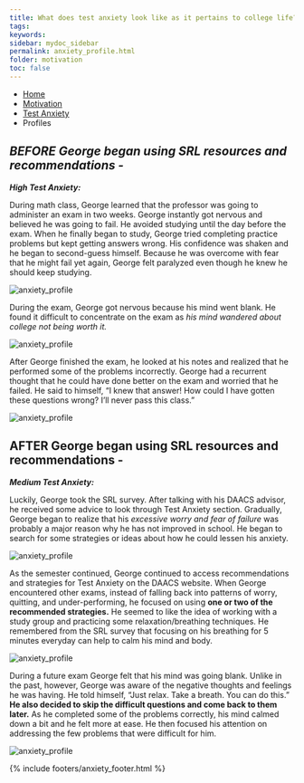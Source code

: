 ```yaml
---
title: What does test anxiety look like as it pertains to college life?
tags: 
keywords: 
sidebar: mydoc_sidebar
permalink: anxiety_profile.html
folder: motivation
toc: false
---
```


<ul class="breadcrumb">
    <li><a href="index.html">Home</a></li>
    <li><a href="motivation.html">Motivation</a></li>
    <li><a href="anxiety.html">Test Anxiety</a></li>
    <li class="active">Profiles</li>
</ul>

## ***BEFORE*** ***George began using SRL resources and recommendations -***
***High Test Anxiety:***

During math class, George learned that the professor was going to administer an exam in two weeks. George instantly got nervous and believed he was going to fail. He avoided studying until the day before the exam. When he finally began to study, George tried completing practice problems but kept getting answers wrong. His confidence was shaken and he began to second-guess himself. Because he was overcome with fear that he might fail yet again, George felt paralyzed even though he knew he should keep studying. 

<img src='images/testanxietysee1.png' alt='anxiety_profile' />

During the exam, George got nervous because his mind went blank. He found it difficult to concentrate on the exam as *his mind wandered about college not being worth it.*

<img src='images/testanxietysee2.png' alt='anxiety_profile' />

After George finished the exam, he looked at his notes and realized that he performed some of the problems incorrectly. George had a recurrent thought that he could have done better on the exam and worried that he failed. He said to himself, “I knew that answer! How could I have gotten these questions wrong? I’ll never pass this class.”

<img src='images/testanxietysee3.png' alt='anxiety_profile' />

## **AFTER** George began using SRL resources and recommendations -

***Medium Test Anxiety:***

Luckily, George took the SRL survey. After talking with his DAACS advisor, he received some advice to look through Test Anxiety section. Gradually, George began to realize that his *excessive worry and fear of failure* was probably a major reason why he has not improved in school. He began to search for some strategies or ideas about how he could lessen his anxiety.

<img src='images/testanxietysee4.png' alt='anxiety_profile' />

As the semester continued, George continued to access recommendations and strategies for Test Anxiety on the DAACS website. When George encountered other exams, instead of falling back into patterns of worry, quitting, and under-performing, he focused on using **one or two of the recommended strategies.** He seemed to like the idea of working with a study group and practicing some relaxation/breathing techniques. He remembered from the SRL survey that focusing on his breathing for 5 minutes everyday can help to calm his mind and body.

<img src='images/testanxietysee5.png' alt='anxiety_profile' />

During a future exam George felt that his mind was going blank. Unlike in the past, however, George was aware of the negative thoughts and feelings he was having. He told himself, “Just relax. Take a breath. You can do this.”  **He also decided to skip the difficult questions and come back to them later.** As he completed some of the problems correctly, his mind calmed down a bit and he felt more at ease. He then focused his attention on addressing the few problems that were difficult for him. 

<img src='images/testanxietysee6.png' alt='anxiety_profile' />

{% include footers/anxiety_footer.html %}




